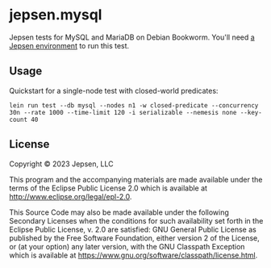 # jepsen.mysql

Jepsen tests for MySQL and MariaDB on Debian Bookworm. You'll need [a Jepsen environment](https://github.com/jepsen-io/jepsen#setting-up-a-jepsen-environment) to run this test.

## Usage

Quickstart for a single-node test with closed-world predicates:

```
lein run test --db mysql --nodes n1 -w closed-predicate --concurrency 30n --rate 1000 --time-limit 120 -i serializable --nemesis none --key-count 40
```

## License

Copyright © 2023 Jepsen, LLC

This program and the accompanying materials are made available under the
terms of the Eclipse Public License 2.0 which is available at
http://www.eclipse.org/legal/epl-2.0.

This Source Code may also be made available under the following Secondary
Licenses when the conditions for such availability set forth in the Eclipse
Public License, v. 2.0 are satisfied: GNU General Public License as published by
the Free Software Foundation, either version 2 of the License, or (at your
option) any later version, with the GNU Classpath Exception which is available
at https://www.gnu.org/software/classpath/license.html.
